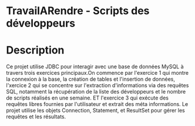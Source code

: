 # TravailARendre  - Scripts des développeurs
# Description
Ce projet utilise JDBC pour interagir avec une base de données MySQL à travers trois exercices principaux.On commence par l'exercice 1 qui montre la connexion à la base, la création de tables et l'insertion de données, l'xercice 2 qui se concentre sur l'extraction d'informations via des requêtes SQL, notamment la récupération de la liste des développeurs et le nombre de scripts réalisés en une semaine. ET l'exercice 3 qui exécute des requêtes libres fournies par l'utilisateur et extrait des méta informations. Le projet utilise les objets Connection, Statement, et ResultSet pour gérer les requêtes et les résultats.
